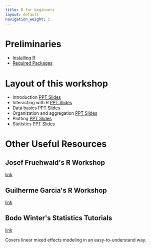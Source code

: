 ```yaml
---
title: R for beginners
layout: default
navigation_weight: 1
---
```


Preliminaries
=============

- [Installing R](install.html)
- [Required Packages](install.html#Packages)

Layout of this workshop
=======================

- Introduction [PPT Slides](ppts/01_introduction.pptx)
- Interacting with R [PPT Slides](ppts/02_interact.pptx)
- Data basics [PPT Slides](ppts/03_databasics.pptx)
- Organization and aggregation [PPT Slides](ppts/04_organization.pptx)
- Plotting [PPT Slides](ppts/05_plotting.pptx)
- Statistics [PPT Slides](ppts/06_statistics.pptx)

Other Useful Resources
======================

Josef Fruehwald's R Workshop
----------------------------

[link](https://jofrhwld.github.io/rstudy/index.html)

Guilherme Garcia's R Workshop
-----------------------------

[link](https://guilhermegarcia.github.io/rWorkshop/garcia_rWorkshop_complete.html)

Bodo Winter's Statistics Tutorials
----------------------------------

[link](http://www.bodowinter.com/tutorials.html)

Covers linear mixed effects modeling in an easy-to-understand way.